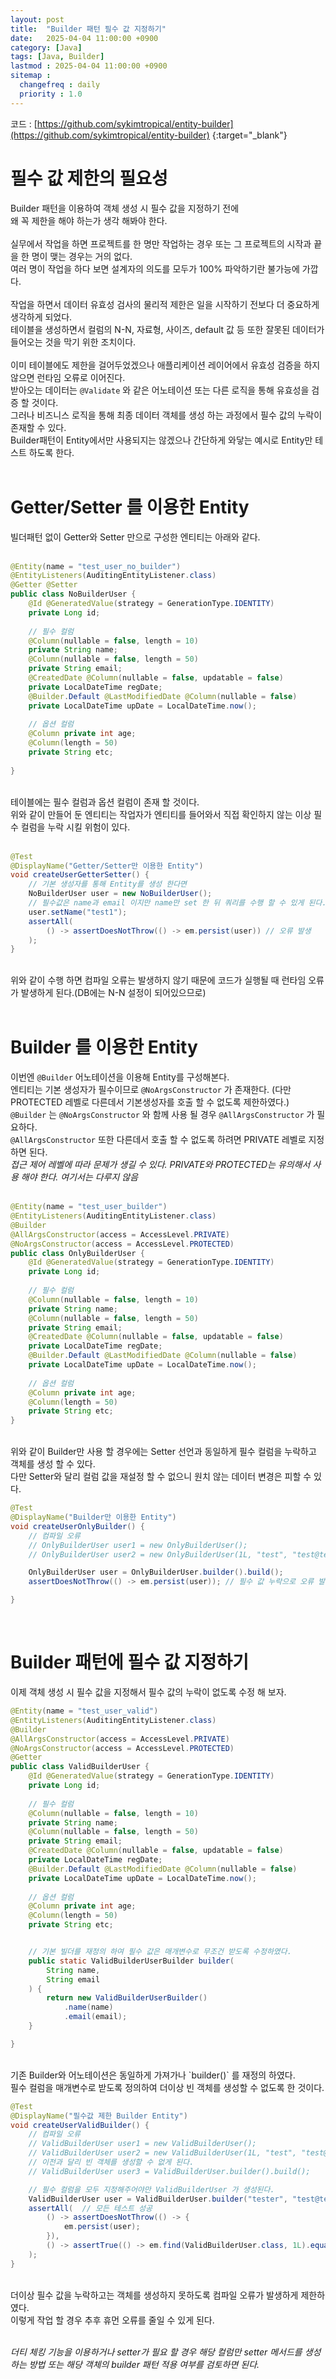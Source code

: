 ```yaml
---
layout: post
title:  "Builder 패턴 필수 값 지정하기"
date:   2025-04-04 11:00:00 +0900
category: [Java]
tags: [Java, Builder]
lastmod : 2025-04-04 11:00:00 +0900
sitemap :
  changefreq : daily
  priority : 1.0
---
```


코드 : [https://github.com/sykimtropical/entity-builder](https://github.com/sykimtropical/entity-builder) {:target="_blank"}

# 필수 값 제한의 필요성
Builder 패턴을 이용하여 객체 생성 시 필수 값을 지정하기 전에 <br>
왜 꼭 제한을 해야 하는가 생각 해봐야 한다.<br>
<br>
실무에서 작업을 하면 프로젝트를 한 명만 작업하는 경우 또는 그 프로젝트의 시작과 끝을 한 명이 맺는 경우는 거의 없다.<br>
여러 명이 작업을 하다 보면 설계자의 의도를 모두가 100% 파악하기란 불가능에 가깝다.<br>
<br>
작업을 하면서 데이터 유효성 검사의 물리적 제한은 일을 시작하기 전보다 더 중요하게 생각하게 되었다.<br>
테이블을 생성하면서 컬럼의 N-N, 자료형, 사이즈, default 값 등 또한 잘못된 데이터가 들어오는 것을 막기 위한 조치이다.<br>
<br>
이미 테이블에도 제한을 걸어두었겠으나 애플리케이션 레이어에서 유효성 검증을 하지 않으면 런타임 오류로 이어진다.<br>
받아오는 데이터는 `@Validate` 와 같은 어노테이션 또는 다른 로직을 통해 유효성을 검증 할 것이다.<br>
그러나 비즈니스 로직을 통해 최종 데이터 객체를 생성 하는 과정에서 필수 값의 누락이 존재할 수 있다.<br>
Builder패턴이 Entity에서만  사용되지는 않겠으나 간단하게 와닿는 예시로 Entity만 테스트 하도록 한다.<br>
<br>


# Getter/Setter 를 이용한 Entity
빌더패턴 없이 Getter와 Setter 만으로 구성한 엔티티는 아래와 같다.<br>
<br>

```java
@Entity(name = "test_user_no_builder")
@EntityListeners(AuditingEntityListener.class)
@Getter @Setter
public class NoBuilderUser {
	@Id @GeneratedValue(strategy = GenerationType.IDENTITY)
	private Long id;
	
	// 필수 컬럼
	@Column(nullable = false, length = 10)
	private String name;
	@Column(nullable = false, length = 50)
	private String email;
	@CreatedDate @Column(nullable = false, updatable = false)
	private LocalDateTime regDate;
	@Builder.Default @LastModifiedDate @Column(nullable = false) 
	private LocalDateTime upDate = LocalDateTime.now();
	
	// 옵션 컬럼
	@Column private int age;
	@Column(length = 50)
	private String etc;
	
}
```

<br>
테이블에는 필수 컬럼과 옵션 컬럼이 존재 할 것이다.<br>
위와 같이 만들어 둔 엔티티는 작업자가 엔티티를 들어와서 직접 확인하지 않는 이상 필수 컬럼을 누락 시킬 위험이 있다.<br>
<br>

```java
@Test
@DisplayName("Getter/Setter만 이용한 Entity")
void createUserGetterSetter() {
	// 기본 생성자를 통해 Entity를 생성 한다면
	NoBuilderUser user = new NoBuilderUser();
	// 필수값은 name과 email 이지만 name만 set 한 뒤 쿼리를 수행 할 수 있게 된다.
	user.setName("test1");
	assertAll(
		() -> assertDoesNotThrow(() -> em.persist(user)) // 오류 발생
	);
}
```

<br>
위와 같이 수행 하면 컴파일 오류는 발생하지 않기 때문에 코드가 실행될 때 런타임 오류가 발생하게 된다.(DB에는 N-N 설정이 되어있으므로)<br>
<br>

# Builder 를 이용한 Entity
이번엔 `@Builder` 어노테이션을 이용해 Entity를 구성해본다.<br>
엔티티는 기본 생성자가 필수이므로 `@NoArgsConstructor` 가 존재한다. (다만 PROTECTED 레벨로 다른데서 기본생성자를 호출 할 수 없도록 제한하였다.)<br>
`@Builder` 는 `@NoArgsConstructor` 와 함께 사용 될 경우 `@AllArgsConstructor` 가 필요하다.<br>
`@AllArgsConstructor` 또한 다른데서 호출 할 수 없도록 하려면 PRIVATE 레벨로 지정하면 된다.<br>
*접근 제어 레벨에 따라 문제가 생길 수 있다. PRIVATE와 PROTECTED는 유의해서 사용 해야 한다. 여기서는 다루지 않음*
<br>
<br>


```java
@Entity(name = "test_user_builder")
@EntityListeners(AuditingEntityListener.class)
@Builder 
@AllArgsConstructor(access = AccessLevel.PRIVATE)
@NoArgsConstructor(access = AccessLevel.PROTECTED)
public class OnlyBuilderUser {
	@Id @GeneratedValue(strategy = GenerationType.IDENTITY)
	private Long id;
	
	// 필수 컬럼
	@Column(nullable = false, length = 10)
	private String name;
	@Column(nullable = false, length = 50)
	private String email;
	@CreatedDate @Column(nullable = false, updatable = false)
	private LocalDateTime regDate;
	@Builder.Default @LastModifiedDate @Column(nullable = false) 
	private LocalDateTime upDate = LocalDateTime.now();
	
	// 옵션 컬럼
	@Column private int age;
	@Column(length = 50)
	private String etc;
}
```

<br>
위와 같이 Builder만 사용 할 경우에는 Setter 선언과 동일하게 필수 컬럼을 누락하고 객체를 생성 할 수 있다.<br>
다만 Setter와 달리 컬럼 값을 재설정 할 수 없으니 원치 않는 데이터 변경은 피할 수 있다.<br>

```java
@Test
@DisplayName("Builder만 이용한 Entity")
void createUserOnlyBuilder() {
	// 컴파일 오류
	// OnlyBuilderUser user1 = new OnlyBuilderUser();
	// OnlyBuilderUser user2 = new OnlyBuilderUser(1L, "test", "test@test.com", LocalDateTime.now(), LocalDateTime.now(), 10, "etc");

	OnlyBuilderUser user = OnlyBuilderUser.builder().build();
	assertDoesNotThrow(() -> em.persist(user)); // 필수 값 누락으로 오류 발생

}

```

<br>

# Builder 패턴에 필수 값 지정하기
이제 객체 생성 시 필수 값을 지정해서 필수 값의 누락이 없도록 수정 해 보자.<br>

```java
@Entity(name = "test_user_valid")
@EntityListeners(AuditingEntityListener.class)
@Builder
@AllArgsConstructor(access = AccessLevel.PRIVATE)
@NoArgsConstructor(access = AccessLevel.PROTECTED)
@Getter
public class ValidBuilderUser {
	@Id @GeneratedValue(strategy = GenerationType.IDENTITY)
	private Long id;
	
	// 필수 컬럼
	@Column(nullable = false, length = 10)
	private String name;
	@Column(nullable = false, length = 50)
	private String email;
	@CreatedDate @Column(nullable = false, updatable = false)
	private LocalDateTime regDate;
	@Builder.Default @LastModifiedDate @Column(nullable = false) 
	private LocalDateTime upDate = LocalDateTime.now();
	
	// 옵션 컬럼
	@Column private int age;
	@Column(length = 50)
	private String etc;


	// 기본 빌더를 재정의 하여 필수 값은 매개변수로 무조건 받도록 수정하였다.
	public static ValidBuilderUserBuilder builder(
		String name,
		String email
	) {
		return new ValidBuilderUserBuilder()
			.name(name)
			.email(email);
	}

}
```

<br>
기존 Builder와 어노테이션은 동일하게 가져가나 `builder()`  를 재정의 하였다.<br>
필수 컬럼을 매개변수로 받도록 정의하여 더이상 빈 객체를 생성할 수 없도록 한 것이다.<br>

```java
@Test
@DisplayName("필수값 제한 Builder Entity")
void createUserValidBuilder() {
	// 컴파일 오류
	// ValidBuilderUser user1 = new ValidBuilderUser();
	// ValidBuilderUser user2 = new ValidBuilderUser(1L, "test", "test@test.com", LocalDateTime.now(), LocalDateTime.now(), 10, "etc");
	// 이전과 달리 빈 객체를 생성할 수 없게 된다. 
	// ValidBuilderUser user3 = ValidBuilderUser.builder().build();

	// 필수 컬럼을 모두 지정해주어야만 ValidBuilderUser 가 생성된다.
	ValidBuilderUser user = ValidBuilderUser.builder("tester", "test@test.com").build();
	assertAll(  // 모든 테스트 성공
		() -> assertDoesNotThrow(() -> {
			em.persist(user);
		}),
		() -> assertTrue(() -> em.find(ValidBuilderUser.class, 1L).equals(user))
	);
}
```

<br>
더이상 필수 값을 누락하고는 객체를 생성하지 못하도록 컴파일 오류가 발생하게 제한하였다.<br>
이렇게 작업 할 경우 추후 휴먼 오류를 줄일 수 있게 된다.<br>
<br>

*더티 체킹 기능을 이용하거나 setter가 필요 할 경우 해당 컬럼만 setter 메서드를 생성하는 방법 또는 해당 객체의 builder 패턴 적용 여부를 검토하면 된다.*
